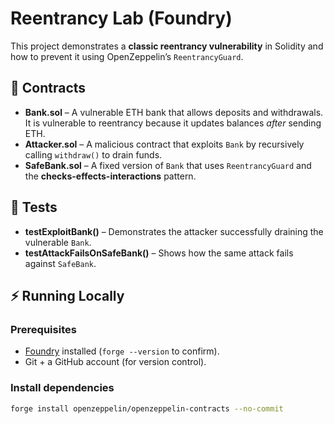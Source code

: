 # Reentrancy Lab (Foundry)

This project demonstrates a **classic reentrancy vulnerability** in Solidity and how to prevent it using OpenZeppelin’s `ReentrancyGuard`.

## 📂 Contracts
- **Bank.sol** – A vulnerable ETH bank that allows deposits and withdrawals. It is vulnerable to reentrancy because it updates balances *after* sending ETH.
- **Attacker.sol** – A malicious contract that exploits `Bank` by recursively calling `withdraw()` to drain funds.
- **SafeBank.sol** – A fixed version of `Bank` that uses `ReentrancyGuard` and the **checks-effects-interactions** pattern.

## 🧪 Tests
- **testExploitBank()** – Demonstrates the attacker successfully draining the vulnerable `Bank`.
- **testAttackFailsOnSafeBank()** – Shows how the same attack fails against `SafeBank`.

## ⚡️ Running Locally

### Prerequisites
- [Foundry](https://book.getfoundry.sh/getting-started/installation) installed (`forge --version` to confirm).
- Git + a GitHub account (for version control).

### Install dependencies
```bash
forge install openzeppelin/openzeppelin-contracts --no-commit


